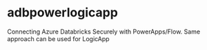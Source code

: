 # adbpowerlogicapp
Connecting Azure Databricks Securely with PowerApps/Flow. Same approach can be used for LogicApp
